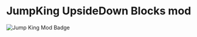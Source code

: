 # JumpKing UpsideDown Blocks mod

![Jump King Mod Badge](https://img.shields.io/badge/Jump_King-Mod-61CE70?style=flat-square&labelColor=BA1313)
